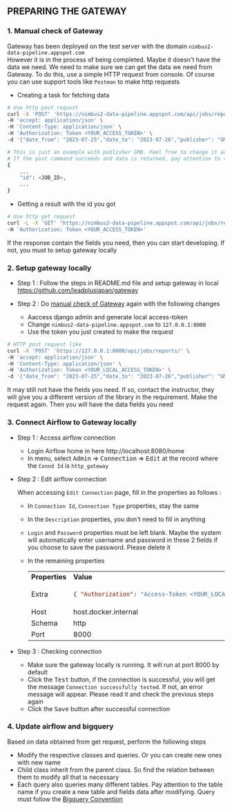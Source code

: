 ## PREPARING THE GATEWAY

### 1. Manual check of Gateway

Gateway has been deployed on the test server with the domain `nimbus2-data-pipeline.appspot.com` \
However it is in the process of being completed. Maybe it doesn't have the data we need. We need to make sure we can get the data we need from Gateway. To do this, use a simple HTTP request from console. Of course you can use support tools like `Postman` to make http requests

- Creating a task for fetching data

```bash
# Use http post request
curl -X 'POST' 'https://nimbus2-data-pipeline.appspot.com/api/jobs/reports' \
-H 'accept: application/json' \
-H 'Content-Type: application/json' \
-H 'Authorization: Token <YOUR_ACCESS_TOKEN>' \
-d '{"date_from": "2023-07-25","date_to": "2023-07-26","publisher": "GMB","report_name": "LOCATION_INSIGHTS_V2"}'

# This is just an example with publisher GMB. Feel free to change it according to your needs
# If the post command succeeds and data is returned, pay attention to the id field
{
    ...
    "id": <JOB_ID>,
    ...
}
```

- Getting a result with the id you got

```bash
# Use http get request
curl -L -X 'GET' "https://nimbus2-data-pipeline.appspot.com/api/jobs/reports/<JOB_ID>/results" \
-H 'Authorization: Token <YOUR_ACCESS_TOKEN>'
```

If the response contain the fields you need, then you can start developing. If not, you must to setup gateway locally

### 2. Setup gateway locally

- Step 1 : Follow the steps in README.md file and setup gateway in local \
  https://github.com/leadplusjapan/gateway

- Step 2 : Do [manual check of Gateway](#1-manual-check-of-gateway) again with the following changes
  - Aaccess django admin and generate local access-token
  - Change `nimbus2-data-pipeline.appspot.com` to `127.0.0.1:8000`
  - Use the token you just created to make the request

```bash
# HTTP post request like
curl -X 'POST' 'https://127.0.0.1:8000/api/jobs/reports/' \
-H 'accept: application/json' \
-H 'Content-Type: application/json' \
-H 'Authorization: Token <YOUR_LOCAL_ACCESS_TOKEN>' \
-d '{"date_from": "2023-07-25","date_to": "2023-07-26","publisher": "GMB","report_name": "LOCATION_INSIGHTS_V2"}'
```

It may still not have the fields you need. If so, contact the instructor, they will give you a different version of the library in the requirement. Make the request again. Then you will have the data fields you need

### 3. Connect Airflow to Gateway locally

- Step 1 : Access airflow connection
  - Login Airflow home in here http://localhost:8080/home
  - In menu, select <kbd>Admin</kbd> => <kbd>Connection</kbd> => <kbd>Edit</kbd> at the record where the `Connd Id` is `http_gateway`
- Step 2 : Edit airflow connection

  When accessing `Edit Connection` page, fill in the properties as follows :

  - In `Connection Id`, `Connection Type` properties, stay the same
  - In the `Description` properties, you don't need to fill in anything
  - `Login` and `Password` properties must be left blank. Maybe the system will automatically enter username and password in these 2 fields if you choose to save the password. Please delete it
  - In the remaining properties

    <table>
      <tr>
          <td> <strong> Properties </strong> </td>
          <td> <strong> Value </strong> </td>
      </tr>
      <tr>
          <td> Extra </td>
        <td>
        
    ```json
    { "Authorization": "Access-Token <YOUR_LOCAL_ACCESS_TOKEN>" }
    ```
      </td>
      </tr>
      <tr>
          <td> Host </td>
          <td>
            host.docker.internal
          </td>
      </tr>
      <tr>
          <td> Schema </td>
          <td>
            http
          </td>
      </tr>
      <tr>
          <td> Port </td>
          <td>
            8000
          </td>
      </tr>
    </table>

- Step 3 : Checking connection
  - Make sure the gateway locally is running. It will run at port 8000 by default
  - Click the <kbd>Test</kbd> button, if the connection is successful, you will get the message `Connection successfully tested`. If not, an error message will appear. Please read it and check the previous steps again
  - Click the <kbd>Save</kbd> button after successful connection

### 4. Update airflow and bigquery

Based on data obtained from get request, perform the following steps

- Modify the respective classes and queries. Or you can create new ones with new name
- Child class inherit from the parent class. So find the relation between them to modify all that is necessary
- Each query also queries many different tables. Pay attention to the table name if you create a new table and fields data after modifying. Query must follow the [Bigquery Convention](https://reachlocaljapan.atlassian.net/wiki/spaces/PT/pages/917831706/BigQuery+Conventions)
